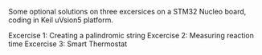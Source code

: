 Some optional solutions on three excersices on a STM32 Nucleo board, coding in Keil uVsion5 platform.

Excercise 1: Creating a palindromic string
Excercise 2: Measuring reaction time
Excercise 3: Smart Thermostat
